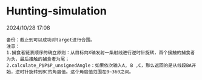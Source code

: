 # Hunting-simulation
2024/10/28 17:08

    备份：截止到可以成功对target进行合围。
    注意：
    1.捕食者链表顺序的确立原则：从目标向X轴发射一条射线进行逆时针旋转，首个接触的捕食者为头，最后接触的捕食者为尾；
    2.calculate_P$P$P_unsignedAngle：如果依次输入A, B ,C，那么返回的是从线段BA开始，逆时针旋转到BC的角度值。这个角度值范围在0~360之间。
